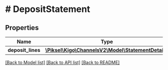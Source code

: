 # # DepositStatement

## Properties

Name | Type | Description | Notes
------------ | ------------- | ------------- | -------------
**deposit_lines** | [**\Piksel\Kigo\ChannelsV2\Model\StatementDetail[]**](StatementDetail.md) |  | [optional]

[[Back to Model list]](../../README.md#models) [[Back to API list]](../../README.md#endpoints) [[Back to README]](../../README.md)

